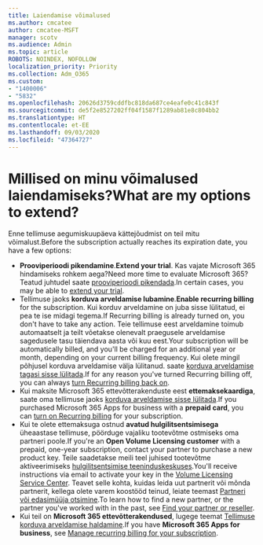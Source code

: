 ```yaml
---
title: Laiendamise võimalused
ms.author: cmcatee
author: cmcatee-MSFT
manager: scotv
ms.audience: Admin
ms.topic: article
ROBOTS: NOINDEX, NOFOLLOW
localization_priority: Priority
ms.collection: Adm_O365
ms.custom:
- "1400006"
- "5832"
ms.openlocfilehash: 20626d3759cddfbc818da687ce4eafe0c41c843f
ms.sourcegitcommit: de5f2e8527202ff04f1587f1289ab81e8c804bb2
ms.translationtype: HT
ms.contentlocale: et-EE
ms.lasthandoff: 09/03/2020
ms.locfileid: "47364727"
---
```

# <a name="what-are-my-options-to-extend"></a><span data-ttu-id="d69eb-102">Millised on minu võimalused laiendamiseks?</span><span class="sxs-lookup"><span data-stu-id="d69eb-102">What are my options to extend?</span></span>

<span data-ttu-id="d69eb-103">Enne tellimuse aegumiskuupäeva kättejõudmist on teil mitu võimalust.</span><span class="sxs-lookup"><span data-stu-id="d69eb-103">Before the subscription actually reaches its expiration date, you have a few options:</span></span>

- <span data-ttu-id="d69eb-104">**Prooviperioodi pikendamine**.</span><span class="sxs-lookup"><span data-stu-id="d69eb-104">**Extend your trial**.</span></span>  <span data-ttu-id="d69eb-105">Kas vajate Microsoft 365 hindamiseks rohkem aega?</span><span class="sxs-lookup"><span data-stu-id="d69eb-105">Need more time to evaluate Microsoft 365?</span></span> <span data-ttu-id="d69eb-106">Teatud juhtudel saate [prooviperioodi pikendada](https://docs.microsoft.com/microsoft-365/commerce/extend-your-trial).</span><span class="sxs-lookup"><span data-stu-id="d69eb-106">In certain cases, you may be able to  [extend your trial](https://docs.microsoft.com/microsoft-365/commerce/extend-your-trial).</span></span>  
- <span data-ttu-id="d69eb-107">Tellimuse jaoks **korduva arveldamise lubamine**.</span><span class="sxs-lookup"><span data-stu-id="d69eb-107">**Enable recurring billing** for the subscription.</span></span> <span data-ttu-id="d69eb-108">Kui korduv arveldamine on juba sisse lülitatud, ei pea te ise midagi tegema.</span><span class="sxs-lookup"><span data-stu-id="d69eb-108">If Recurring billing is already turned on, you don't have to take any action.</span></span> <span data-ttu-id="d69eb-109">Teie tellimuse eest arveldamine toimub automaatselt ja teilt võetakse olenevalt praegusele arveldamise sagedusele tasu täiendava aasta või kuu eest.</span><span class="sxs-lookup"><span data-stu-id="d69eb-109">Your subscription will be automatically billed, and you'll be charged for an additional year or month, depending on your current billing frequency.</span></span> <span data-ttu-id="d69eb-110">Kui olete mingil põhjusel korduva arveldamise välja lülitanud. saate [korduva arveldamise tagasi sisse lülitada](https://docs.microsoft.com/microsoft-365/commerce/subscriptions/renew-your-subscription).</span><span class="sxs-lookup"><span data-stu-id="d69eb-110">If for any reason you've turned Recurring billing off, you can always  [turn Recurring billing back on](https://docs.microsoft.com/microsoft-365/commerce/subscriptions/renew-your-subscription).</span></span>
- <span data-ttu-id="d69eb-111">Kui maksite Microsoft 365 ettevõtterakenduste eest **ettemaksekaardiga**, saate oma tellimuse jaoks [korduva arveldamise sisse lülitada](https://docs.microsoft.com/microsoft-365/commerce/subscriptions/renew-your-subscription).</span><span class="sxs-lookup"><span data-stu-id="d69eb-111">If you purchased Microsoft 365 Apps for business with a  **prepaid card**, you can  [turn on Recurring billing](https://docs.microsoft.com/microsoft-365/commerce/subscriptions/renew-your-subscription)  for your subscription.</span></span>
- <span data-ttu-id="d69eb-112">Kui te olete ettemaksuga ostnud **avatud hulgilitsentsimisega** üheaastase tellimuse, pöörduge vajaliku tootevõtme ostmiseks oma partneri poole.</span><span class="sxs-lookup"><span data-stu-id="d69eb-112">If you're an  **Open Volume Licensing customer**  with a prepaid, one-year subscription, contact your partner to purchase a new product key.</span></span> <span data-ttu-id="d69eb-113">Teile saadetakse meili teel juhised tootevõtme aktiveerimiseks [hulgilitsentsimise teeninduskeskuses](https://go.microsoft.com/fwlink/p/?LinkID=282016).</span><span class="sxs-lookup"><span data-stu-id="d69eb-113">You'll receive instructions via email to activate your key in the  [Volume Licensing Service Center](https://go.microsoft.com/fwlink/p/?LinkID=282016).</span></span> <span data-ttu-id="d69eb-114">Teavet selle kohta, kuidas leida uut partnerit või mõnda partnerit, kellega olete varem koostööd teinud, leiate teemast [Partneri või edasimüüja otsimine](https://docs.microsoft.com/microsoft-365/admin/manage/find-your-partner-or-reseller).</span><span class="sxs-lookup"><span data-stu-id="d69eb-114">To learn how to find a new partner, or the partner you've worked with in the past, see  [Find your partner or reseller](https://docs.microsoft.com/microsoft-365/admin/manage/find-your-partner-or-reseller).</span></span>
- <span data-ttu-id="d69eb-115">Kui teil on **Microsoft 365 ettevõtterakendused**, lugege teemat [Tellimuse korduva arveldamise haldamine](https://docs.microsoft.com/microsoft-365/commerce/subscriptions/renew-your-subscription).</span><span class="sxs-lookup"><span data-stu-id="d69eb-115">If you have  **Microsoft 365 Apps for business**, see  [Manage recurring billing for your subscription](https://docs.microsoft.com/microsoft-365/commerce/subscriptions/renew-your-subscription).</span></span>

